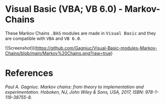 # Visual Basic (VBA; VB 6.0) - Markov-Chains
These Markov Chains <kbd>.BAS</kbd> modules are made in <kbd>Visual Basic</kbd> and they are compatible with <kbd>VBA</kbd> and <kbd>VB 6.0</kbd>.

![Screenshot]((https://github.com/Gagniuc/Visual-Basic-modules-Markov-Chains/blob/main/Markov%20Chains.png?raw=true)

# References
<i>Paul A. Gagniuc. Markov chains: from theory to implementation and experimentation. Hoboken, NJ,  John Wiley & Sons, USA, 2017, ISBN: 978-1-119-38755-8.</i>
